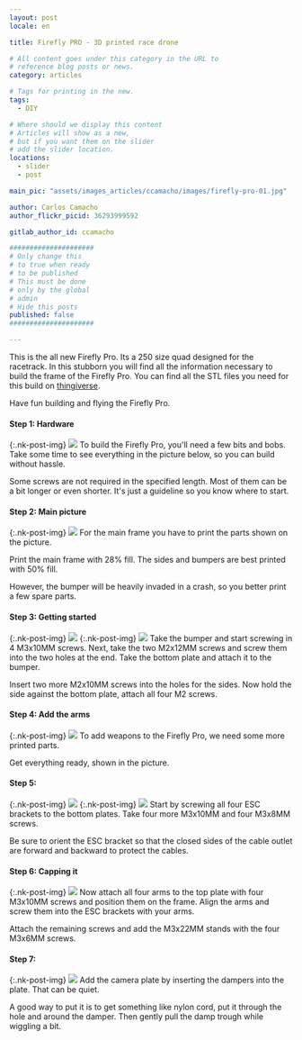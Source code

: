 ```yaml
---
layout: post
locale: en

title: Firefly PRO - 3D printed race drone

# All content goes under this category in the URL to
# reference blog posts or news.
category: articles

# Tags for printing in the new.
tags:
  - DIY

# Where should we display this content
# Articles will show as a new,
# but if you want them on the slider
# add the slider location.
locations:
  - slider
  - post

main_pic: "assets/images_articles/ccamacho/images/firefly-pro-01.jpg"

author: Carlos Camacho
author_flickr_picid: 36293999592

gitlab_author_id: ccamacho

#####################
# Only change this
# to true when ready
# to be published
# This must be done
# only by the global
# admin
# Hide this posts
published: false
#####################

---
```




This is the all new Firefly Pro.
Its a 250 size quad designed for the racetrack.
In this stubborn you will find all the information
necessary to build the frame of the Firefly Pro.
You can find all the STL files you need for this build on [thingiverse](http://www.thingiverse.com/thing:1163884).

Have fun building and flying the Firefly Pro.

#### Step 1: Hardware
{:.nk-post-img}
<img src="/assets/images_articles/{{ page.gitlab_author_id }}/images/firefly-pro-02.jpg">
To build the Firefly Pro, you'll need a few bits and bobs. Take some time to see everything in the picture below, so you can build without hassle.

Some screws are not required in the specified length. Most of them can be a bit longer or even shorter. It's just a guideline so you know where to start.

#### Step 2: Main picture
{:.nk-post-img}
<img src="/assets/images_articles/{{ page.gitlab_author_id }}/images/firefly-pro-03.jpg">
For the main frame you have to print the parts shown on the picture.

Print the main frame with 28% fill. The sides and bumpers are best printed with 50% fill.

However, the bumper will be heavily invaded in a crash, so you better print a few spare parts.

#### Step 3: Getting started
{:.nk-post-img}
<img src="/assets/images_articles/{{ page.gitlab_author_id }}/images/firefly-pro-04.jpg">
{:.nk-post-img}
<img src="/assets/images_articles/{{ page.gitlab_author_id }}/images/firefly-pro-05.jpg">
Take the bumper and start screwing in 4 M3x10MM screws. Next, take the two M2x12MM screws and screw them into the two holes at the end. Take the bottom plate and attach it to the bumper.

Insert two more M2x10MM screws into the holes for the sides. Now hold the side against the bottom plate, attach all four M2 screws.

#### Step 4: Add the arms
{:.nk-post-img}
<img src="/assets/images_articles/{{ page.gitlab_author_id }}/images/firefly-pro-06.jpg">
To add weapons to the Firefly Pro, we need some more printed parts.

Get everything ready, shown in the picture.

#### Step 5:
{:.nk-post-img}
<img src="/assets/images_articles/{{ page.gitlab_author_id }}/images/firefly-pro-07.jpg">
{:.nk-post-img}
<img src="/assets/images_articles/{{ page.gitlab_author_id }}/images/firefly-pro-08.jpg">
Start by screwing all four ESC brackets to the bottom plates. Take four more M3x10MM and four M3x8MM screws.

Be sure to orient the ESC bracket so that the closed sides of the cable outlet are forward and backward to protect the cables.

#### Step 6: Capping it
{:.nk-post-img}
<img src="/assets/images_articles/{{ page.gitlab_author_id }}/images/firefly-pro-09.jpg">
Now attach all four arms to the top plate with four M3x10MM screws and position them on the frame. Align the arms and screw them into the ESC brackets with your arms.

Attach the remaining screws and add the M3x22MM stands with the four M3x6MM screws.

#### Step 7:
{:.nk-post-img}
<img src="/assets/images_articles/{{ page.gitlab_author_id }}/images/firefly-pro-10.jpg">
Add the camera plate by inserting the dampers into the plate. That can be quiet.

A good way to put it is to get something like nylon cord, put it through the hole and around the damper. Then gently pull the damp trough while wiggling a bit.



